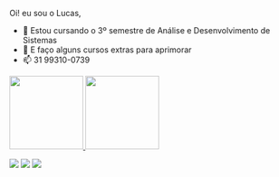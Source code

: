 Oi! eu sou o Lucas,

- 🌱 Estou cursando o 3º semestre de Análise e Desenvolvimento de Sistemas
- 👯 E faço alguns cursos extras para aprimorar
- 📫 31 99310-0739

<div>
  <a href="https://github.com/lucaseuzebiodev">
  <img height="130em" src="https://github-readme-stats.vercel.app/api?username=lucaseuzebiodev&show_icons=true&theme=dark&include_all_commits=true&count_private=true"/> 
  <img height="130em" src="https://github-readme-stats.vercel.app/api/top-langs/?username=lucaseuzebiodev&layout=compact&langs_count=7&theme=dark"/>
</div>

  
  <a href="https://www.linkedin.com/in/charles-euz%C3%A9bio-42b814113/" target="_blank"><img src="https://img.shields.io/badge/-LinkedIn-%230077B5?style=for-the-badge&logo=linkedin&logoColor=white" target="_blank"></a> 
  <a href = "mailto:lucas.eumendes@gmail.com"><img src="https://img.shields.io/badge/-Gmail-%23333?style=for-the-badge&logo=gmail&logoColor=white" target="_blank"></a>
  <a href="https://instagram.com/lucas.euzzimbium/" target="_blank"><img src="https://img.shields.io/badge/-Instagram-%23E4405F?style=for-the-badge&logo=instagram&logoColor=white" target="_blank"></a>
